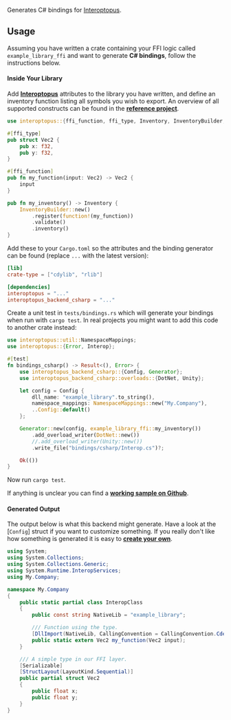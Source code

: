 Generates C# bindings for [Interoptopus](https://github.com/ralfbiedert/interoptopus).

## Usage

Assuming you have written a crate containing your FFI logic called `example_library_ffi` and
want to generate **C# bindings**, follow the instructions below.

#### Inside Your Library

Add [**Interoptopus**](https://crates.io/crates/interoptopus) attributes to the library you have
written, and define an inventory function listing all symbols you wish to export. An overview of all
supported constructs can be found in the
[**reference project**](https://github.com/ralfbiedert/interoptopus/tree/master/crates/reference_project/src).

```rust
use interoptopus::{ffi_function, ffi_type, Inventory, InventoryBuilder, function};

#[ffi_type]
pub struct Vec2 {
    pub x: f32,
    pub y: f32,
}

#[ffi_function]
pub fn my_function(input: Vec2) -> Vec2 {
    input
}

pub fn my_inventory() -> Inventory {
    InventoryBuilder::new()
        .register(function!(my_function))
        .validate()
        .inventory()
}
```


Add these to your `Cargo.toml` so the attributes and the binding generator can be found
(replace `...` with the latest version):

```toml
[lib]
crate-type = ["cdylib", "rlib"]

[dependencies]
interoptopus = "..."
interoptopus_backend_csharp = "..."
```

Create a unit test in `tests/bindings.rs` which will generate your bindings when run
with `cargo test`. In real projects you might want to add this code to another crate instead:

```rust
use interoptopus::util::NamespaceMappings;
use interoptopus::{Error, Interop};

#[test]
fn bindings_csharp() -> Result<(), Error> {
    use interoptopus_backend_csharp::{Config, Generator};
    use interoptopus_backend_csharp::overloads::{DotNet, Unity};

    let config = Config {
        dll_name: "example_library".to_string(),
        namespace_mappings: NamespaceMappings::new("My.Company"),
        ..Config::default()
    };

    Generator::new(config, example_library_ffi::my_inventory())
        .add_overload_writer(DotNet::new())
        //.add_overload_writer(Unity::new())
        .write_file("bindings/csharp/Interop.cs")?;

    Ok(())
}
```

Now run `cargo test`.

If anything is unclear you can find a [**working sample on Github**](https://github.com/ralfbiedert/interoptopus/tree/master/examples/hello_world).

#### Generated Output

The output below is what this backend might generate. Have a look at the [`Config`] struct
if you want to customize something. If you really don't like how something is generated it is
easy to [**create your own**](https://github.com/ralfbiedert/interoptopus/blob/master/FAQ.md#new-backends).

```csharp
using System;
using System.Collections;
using System.Collections.Generic;
using System.Runtime.InteropServices;
using My.Company;

namespace My.Company
{
    public static partial class InteropClass
    {
        public const string NativeLib = "example_library";

        /// Function using the type.
        [DllImport(NativeLib, CallingConvention = CallingConvention.Cdecl, EntryPoint = "my_function")]
        public static extern Vec2 my_function(Vec2 input);
    }

    /// A simple type in our FFI layer.
    [Serializable]
    [StructLayout(LayoutKind.Sequential)]
    public partial struct Vec2
    {
        public float x;
        public float y;
    }
}
```
